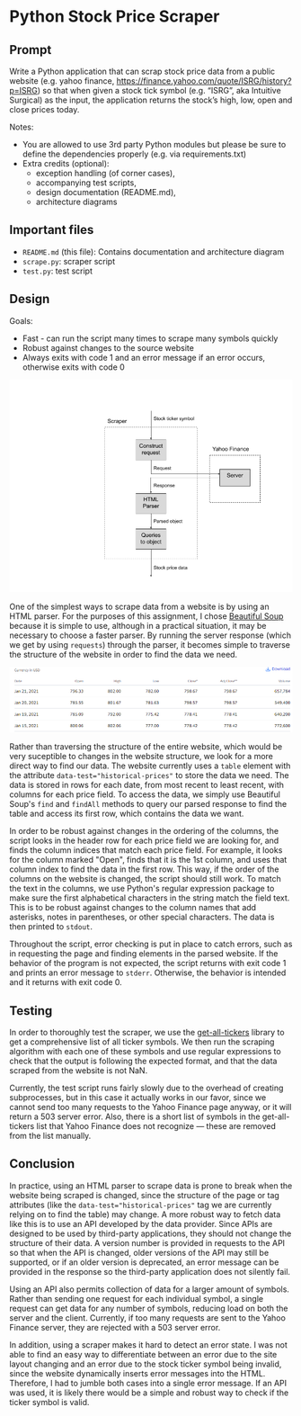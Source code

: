 # Python Stock Price Scraper
## Prompt
Write a Python application that can scrap stock price data from a public
website (e.g. yahoo finance,
https://finance.yahoo.com/quote/ISRG/history?p=ISRG) so that when given
a stock tick symbol (e.g. “ISRG”, aka Intuitive Surgical) as the input, the
application returns the stock’s high, low, open and close prices today.

Notes:
* You are allowed to use 3rd party Python modules but please be sure to define
the dependencies properly (e.g. via requirements.txt)
* Extra credits (optional):
  * exception handling (of corner cases),
  * accompanying test scripts,
  * design documentation (README.md),
  * architecture diagrams
  
## Important files
* `README.md` (this file): Contains documentation and architecture diagram
* `scrape.py`: scraper script
* `test.py`: test script
  
## Design
Goals:
* Fast - can run the script many times to scrape many symbols quickly
* Robust against changes to the source website
* Always exits with code 1 and an error message if an error occurs, otherwise exits with code 0

![Architecture Diagram](./architecture_diagram.png?raw=true)

One of the simplest ways to scrape data from a website is by using an HTML parser. For the purposes of this assignment, I chose [Beautiful Soup](https://www.crummy.com/software/BeautifulSoup/bs4/doc/) because it is simple to use, although in a practical situation, it may be necessary to choose a faster parser. By running the server response (which we get by using `requests`) through the parser, it becomes simple to traverse the structure of the website in order to find the data we need.

![Table](./table.png?raw=true)

Rather than traversing the structure of the entire website, which would be very suceptible to changes in the website structure, we look for a more direct way to find our data. The website currently uses a `table` element with the attribute `data-test="historical-prices"` to store the data we need. The data is stored in rows for each date, from most recent to least recent, with columns for each price field. To access the data, we simply use Beautiful Soup's `find` and `findAll` methods to query our parsed response to find the table and access its first row, which contains the data we want.

In order to be robust against changes in the ordering of the columns, the script looks in the header row for each price field we are looking for, and finds the column indices that match each price field. For example, it looks for the column marked "Open", finds that it is the 1st column, and uses that column index to find the data in the first row. This way, if the order of the columns on the website is changed, the script should still work. To match the text in the columns, we use Python's regular expression package to make sure the first alphabetical characters in the string match the field text. This is to be robust against changes to the column names that add asterisks, notes in parentheses, or other special characters. The data is then printed to `stdout`.

Throughout the script, error checking is put in place to catch errors, such as in requesting the page and finding elements in the parsed website. If the behavior of the program is not expected, the script returns with exit code 1 and prints an error message to `stderr`. Otherwise, the behavior is intended and it returns with exit code 0.

## Testing

In order to thoroughly test the scraper, we use the [get-all-tickers](https://github.com/shilewenuw/get_all_tickers) library to get a comprehensive list of all ticker symbols. We then run the scraping algorithm with each one of these symbols and use regular expressions to check that the output is following the expected format, and that the data scraped from the website is not NaN.

Currently, the test script runs fairly slowly due to the overhead of creating subprocesses, but in this case it actually works in our favor, since we cannot send too many requests to the Yahoo Finance page anyway, or it will return a 503 server error. Also, there is a short list of symbols in the get-all-tickers list that Yahoo Finance does not recognize — these are removed from the list manually.

## Conclusion
In practice, using an HTML parser to scrape data is prone to break when the website being scraped is changed, since the structure of the page or tag attributes (like the `data-test="historical-prices"` tag we are currently relying on to find the table) may change. A more robust way to fetch data like this is to use an API developed by the data provider. Since APIs are designed to be used by third-party applications, they should not change the structure of their data. A version number is provided in requests to the API so that when the API is changed, older versions of the API may still be supported, or if an older version is deprecated, an error message can be provided in the response so the third-party application does not silently fail.

Using an API also permits collection of data for a larger amount of symbols. Rather than sending one request for each individual symbol, a single request can get data for any number of symbols, reducing load on both the server and the client. Currently, if too many requests are sent to the Yahoo Finance server, they are rejected with a 503 server error.

In addition, using a scraper makes it hard to detect an error state. I was not able to find an easy way to differentiate between an error due to the site layout changing and an error due to the stock ticker symbol being invalid, since the website dynamically inserts error messages into the HTML. Therefore, I had to jumble both cases into a single error message. If an API was used, it is likely there would be a simple and robust way to check if the ticker symbol is valid.